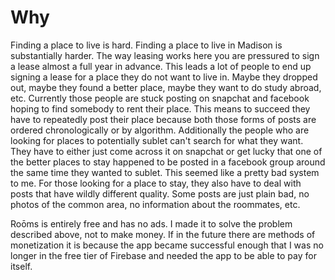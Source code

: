 # Why

Finding a place to live is hard. Finding a place to live in Madison is substantially harder. The way leasing works here you are pressured to sign a lease almost a full year in advance. This leads a lot of people to end up signing a lease for a place they do not want to live in. Maybe they dropped out, maybe they found a better place, maybe they want to do study abroad, etc. Currently those people are stuck posting on snapchat and facebook hoping to find somebody to rent their place. This means to succeed they have to repeatedly post their place because both those forms of posts are ordered chronologically or by algorithm. Additionally the people who are looking for places to potentially sublet can't search for what they want. They have to either just come across it on snapchat or get lucky that one of the better places to stay happened to be posted in a facebook group around the same time they wanted to sublet. This seemed like a pretty bad system to me. For those looking for a place to stay, they also have to deal with posts that have wildly different quality. Some posts are just plain bad, no photos of the common area, no information about the roommates, etc.

Roōms is entirely free and has no ads. I made it to solve the problem described above, not to make money. If in the future there are methods of monetization it is because the app became successful enough that I was no longer in the free tier of Firebase and needed the app to be able to pay for itself.
